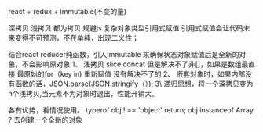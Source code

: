 react + redux + immutable(不变的量)


深拷贝 浅拷贝 都为拷贝
规避js 复杂对象类型引用式赋值
引用式赋值会让代码未来变得不可预测，不在单纯，出现二义性；

结合react reducer纯函数，引入Immutable 来确保状态对象赋值后是全新的对象，不会影响原对象
1、 浅拷贝
    slice concat 但是解决不了非[]，如果是数组最直接
    最原始的for（key in) 重新赋值 没有解决不了的
2、 嵌套对象时，如果内部没有函数的话，JSON.parse(JSON.stringify（）);
3\ 递归思想，将一个深拷贝变为n个浅拷贝,当元素不为对象时退出，性能开销大。

各有优势，看情况使用。
typerof obj ! == 'object' return;
obj instanceof Array ?  去创建一个全新的对象

